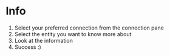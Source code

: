 # Info

1. Select your preferred connection from the connection pane
2. Select the entity you want to know more about
3. Look at the information
4. Success :)
